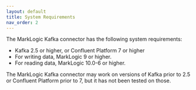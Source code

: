```yaml
---
layout: default
title: System Requirements
nav_order: 2
---
```


The MarkLogic Kafka connector has the following system requirements:

* Kafka 2.5 or higher, or Confluent Platform 7 or higher
* For writing data, MarkLogic 9 or higher.
* For reading data, MarkLogic 10.0-6 or higher.

The MarkLogic Kafka connector may work on versions of Kafka prior to 2.5 or Confluent Platform prior to 7, but it has
not been tested on those. 

